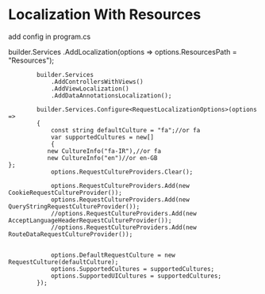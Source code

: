 # Localization With Resources

add config in program.cs

 builder.Services
           .AddLocalization(options => options.ResourcesPath = "Resources");

            builder.Services
                .AddControllersWithViews()
                .AddViewLocalization()
                .AddDataAnnotationsLocalization();

            builder.Services.Configure<RequestLocalizationOptions>(options =>
            {
                const string defaultCulture = "fa";//or fa
                var supportedCultures = new[]
                {
               new CultureInfo("fa-IR"),//or fa
               new CultureInfo("en")//or en-GB
    };
                options.RequestCultureProviders.Clear();

                options.RequestCultureProviders.Add(new CookieRequestCultureProvider());
                options.RequestCultureProviders.Add(new QueryStringRequestCultureProvider());
                //options.RequestCultureProviders.Add(new AcceptLanguageHeaderRequestCultureProvider());
                //options.RequestCultureProviders.Add(new RouteDataRequestCultureProvider());


                options.DefaultRequestCulture = new RequestCulture(defaultCulture);
                options.SupportedCultures = supportedCultures;
                options.SupportedUICultures = supportedCultures;
            });
            

